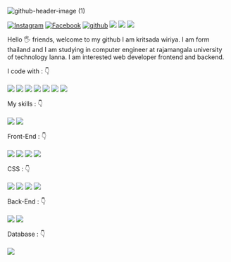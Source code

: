 ![github-header-image (1)](https://user-images.githubusercontent.com/69795132/211474718-e992864f-ec2f-4647-b9e6-bce8bfd0e4c2.png)


[![Instagram](https://img.shields.io/badge/9Kritsada-%23E4405F.svg?style=for-the-badge&logo=Instagram&logoColor=white)](https://instagram.com/9Kritsada/)
[![Facebook](https://img.shields.io/badge/9Kritsada-1877F2?style=for-the-badge&logo=facebook&logoColor=white)](https://www.facebook.com/9Kritsada/)
[![github](https://img.shields.io/badge/9Kritsada-12100E.svg?style=for-the-badge&logo=github&logoColor=white)](https://github.com/9Kritsada/)
![](https://komarev.com/ghpvc/?username=9Kritsada&label=PROFILE+VIEWS&style=for-the-badge&color=brightgreen)
<img src="https://img.shields.io/badge/asus%20laptop-000000?style=for-the-badge&logo=asus&logoColor=white"/> 
<img src="https://img.shields.io/badge/Windows-0078D6?style=for-the-badge&logo=windows&logoColor=white"/>


Hello 🖐️ friends, welcome to my github I am kritsada wiriya. I am form thailand and I am studying in computer engineer at rajamangala university of technology lanna. I am interested web developer frontend and backend.

<p align="left">
I code with :  👇
<br><br>
<img src="https://img.shields.io/badge/VSCode-0078D4?style=for-the-badge&logo=visual%20studio%20code&logoColor=white"/> 
<img src="https://img.shields.io/badge/terminal-4D4D4D?style=for-the-badge&logo=windows%20terminal&logoColor=white"/>
<img src="https://img.shields.io/badge/powershell-5391FE?style=for-the-badge&logo=powershell&logoColor=white"/> 
<img src="https://img.shields.io/badge/npm-CB3837?style=for-the-badge&logo=npm&logoColor=white"/> 
<img src="https://img.shields.io/badge/Cloudflare-F38020?style=for-the-badge&logo=Cloudflare&logoColor=white"/> 
<img src="https://img.shields.io/badge/Edge-0078D7?style=for-the-badge&logo=Microsoft-edge&logoColor=white"/> 
<img src="https://img.shields.io/badge/Firefox-FF7139?style=for-the-badge&logo=Firefox-Browser&logoColor=white"/> 

</p>

<p align="left">
My skills :  👇
<br><br>
<img src="https://img.shields.io/badge/C-00599C?style=for-the-badge&logo=c&logoColor=white"/> 
<img src="https://img.shields.io/badge/C%2B%2B-00599C?style=for-the-badge&logo=c%2B%2B&logoColor=white"/> 
</p>

<p align="left">
Front-End :  👇
<br><br>
<img src="https://img.shields.io/badge/HTML5-E34F26?style=for-the-badge&logo=html5&logoColor=white"/>   
<img src="https://img.shields.io/badge/JavaScript-323330?style=for-the-badge&logo=javascript&logoColor=F7DF1E"/>
<img src="https://img.shields.io/badge/React-20232A?style=for-the-badge&logo=react&logoColor=61DAFB"/>
<img src="https://img.shields.io/badge/Vue.js-35495E?style=for-the-badge&logo=vuedotjs&logoColor=4FC08D"/>
</p>

<p align="left">
CSS :  👇
<br><br>
<img src="https://img.shields.io/badge/CSS3-1572B6?style=for-the-badge&logo=css3&logoColor=white"/>
<img src="https://img.shields.io/badge/Tailwind-38B2AC?style=for-the-badge&logo=tailwind-css&logoColor=white"/>
<img src="https://img.shields.io/badge/Bootstrap-563D7C?style=for-the-badge&logo=bootstrap&logoColor=white"/> 
<img src="https://img.shields.io/badge/Font_Awesome-339AF0?style=for-the-badge&logo=fontawesome&logoColor=white"/> 
</p>

<p align="left">
Back-End :  👇
<br><br>
<img src="https://img.shields.io/badge/PHP-777BB4?style=for-the-badge&logo=php&logoColor=white"/>
<img src="https://img.shields.io/badge/Codeigniter-EF4223?style=for-the-badge&logo=codeigniter&logoColor=white"/>
</p>

<p align="left">
Database :  👇
<br><br>
<img src="https://img.shields.io/badge/MySQL-005C84?style=for-the-badge&logo=mysql&logoColor=white"/>
</p>

<!-- ## Github Stats  
<a href="https://github.com/9Kritsada"><img alt="9Kritsada Github Stats" src="https://github-readme-stats.vercel.app/api/?username=9Kritsada&show_icons=true&count_private=true&theme=default&hide_border=true&bg_color=fff&title_color=7903a1&icon_color=7903a1" height="150px"/></a>
<a href="https://github.com/9Kritsada"><img alt="9Kritsada Top Languages" src="https://github-readme-stats.vercel.app/api/top-langs/?username=9Kritsada&langs_count=8&layout=compact&theme=default&hide_border=true&bg_color=fff&title_color=000&icon_color=000&hide=Jupyter%20Notebook" height="150px"/></a>
 -->

